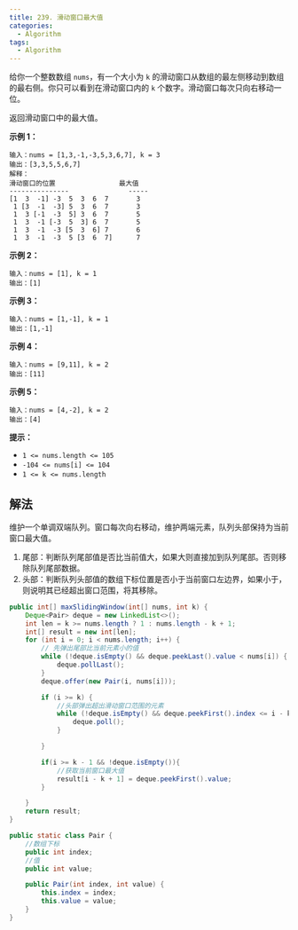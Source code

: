 ```yaml
---
title: 239. 滑动窗口最大值
categories:
  - Algorithm
tags:
  - Algorithm
---
```


给你一个整数数组 `nums`，有一个大小为 `k` 的滑动窗口从数组的最左侧移动到数组的最右侧。你只可以看到在滑动窗口内的 `k` 个数字。滑动窗口每次只向右移动一位。

返回滑动窗口中的最大值。

**示例 1：**

```
输入：nums = [1,3,-1,-3,5,3,6,7], k = 3
输出：[3,3,5,5,6,7]
解释：
滑动窗口的位置                最大值
---------------               -----
[1  3  -1] -3  5  3  6  7       3
 1 [3  -1  -3] 5  3  6  7       3
 1  3 [-1  -3  5] 3  6  7       5
 1  3  -1 [-3  5  3] 6  7       5
 1  3  -1  -3 [5  3  6] 7       6
 1  3  -1  -3  5 [3  6  7]      7
```

**示例 2：**

```
输入：nums = [1], k = 1
输出：[1]
```

**示例 3：**

```
输入：nums = [1,-1], k = 1
输出：[1,-1]
```

**示例 4：**

```
输入：nums = [9,11], k = 2
输出：[11]
```

**示例 5：**

```
输入：nums = [4,-2], k = 2
输出：[4]
```

**提示：**

- `1 <= nums.length <= 105`
- `-104 <= nums[i] <= 104`
- `1 <= k <= nums.length`

## 解法

维护一个单调双端队列。窗口每次向右移动，维护两端元素，队列头部保持为当前窗口最大值。

1. 尾部：判断队列尾部值是否比当前值大，如果大则直接加到队列尾部。否则移除队列尾部数据。
2. 头部：判断队列头部值的数组下标位置是否小于当前窗口左边界，如果小于，则说明其已经超出窗口范围，将其移除。

```java
public int[] maxSlidingWindow(int[] nums, int k) {
    Deque<Pair> deque = new LinkedList<>();
    int len = k >= nums.length ? 1 : nums.length - k + 1;
    int[] result = new int[len];
    for (int i = 0; i < nums.length; i++) {
        // 先弹出尾部比当前元素小的值
        while (!deque.isEmpty() && deque.peekLast().value < nums[i]) {
            deque.pollLast();
        }
        deque.offer(new Pair(i, nums[i]));

        if (i >= k) {
            //头部弹出超出滑动窗口范围的元素
            while (!deque.isEmpty() && deque.peekFirst().index <= i - k){
                deque.poll();
            }

        }

        if(i >= k - 1 && !deque.isEmpty()){
            //获取当前窗口最大值
            result[i - k + 1] = deque.peekFirst().value;
        }

    }
    return result;
}

public static class Pair {
    //数组下标
    public int index;
    //值
    public int value;

    public Pair(int index, int value) {
        this.index = index;
        this.value = value;
    }
}
```


